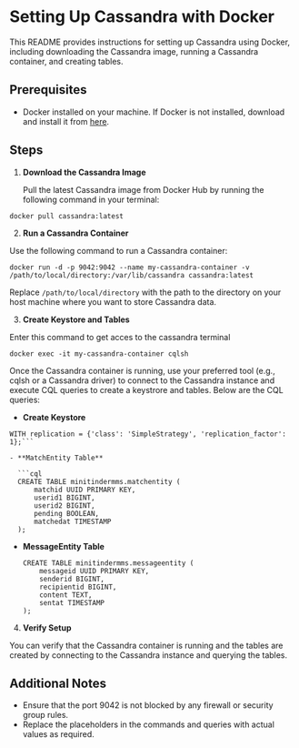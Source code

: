 # Setting Up Cassandra with Docker

This README provides instructions for setting up Cassandra using Docker, including downloading the Cassandra image, running a Cassandra container, and creating tables.

## Prerequisites

- Docker installed on your machine. If Docker is not installed, download and install it from [here](https://www.docker.com/get-started).

## Steps

1. **Download the Cassandra Image**

   Pull the latest Cassandra image from Docker Hub by running the following command in your terminal:

```docker pull cassandra:latest```


2. **Run a Cassandra Container**

Use the following command to run a Cassandra container:

```docker run -d -p 9042:9042 --name my-cassandra-container -v /path/to/local/directory:/var/lib/cassandra cassandra:latest```

Replace `/path/to/local/directory` with the path to the directory on your host machine where you want to store Cassandra data.

3. **Create Keystore and Tables**

Enter this command to get acces to the cassandra terminal

```docker exec -it my-cassandra-container cqlsh```

Once the Cassandra container is running, use your preferred tool (e.g., cqlsh or a Cassandra driver) to connect to the Cassandra instance and execute CQL queries to create a keystrore and tables. Below are the CQL queries:



- **Create Keystore**
```CREATE KEYSPACE IF NOT EXISTS minitindermms
WITH replication = {'class': 'SimpleStrategy', 'replication_factor': 1};```

- **MatchEntity Table**

  ```cql
  CREATE TABLE minitindermms.matchentity (
      matchid UUID PRIMARY KEY,
      userid1 BIGINT,
      userid2 BIGINT,
      pending BOOLEAN,
      matchedat TIMESTAMP
  );
  ```

- **MessageEntity Table**

  ```cql
  CREATE TABLE minitindermms.messageentity (
      messageid UUID PRIMARY KEY,
      senderid BIGINT,
      recipientid BIGINT,
      content TEXT,
      sentat TIMESTAMP
  );
  ```

4. **Verify Setup**

You can verify that the Cassandra container is running and the tables are created by connecting to the Cassandra instance and querying the tables.

## Additional Notes

- Ensure that the port 9042 is not blocked by any firewall or security group rules.
- Replace the placeholders in the commands and queries with actual values as required.